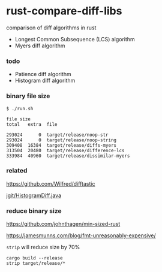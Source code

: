 # rust-compare-diff-libs

comparison of diff algorithms in rust

* Longest Common Subsequence (LCS) algorithm
* Myers diff algorithm

### todo

* Patience diff algorithm
* Histogram diff algorithm

### binary file size

```
$ ./run.sh

file size
total   extra  file

293024      0  target/release/noop-str
293024      0  target/release/noop-string
309408  16384  target/release/diffs-myers
313504  20480  target/release/difference-lcs
333984  40960  target/release/dissimilar-myers
```

### related

https://github.com/Wilfred/difftastic

[jgit/HistogramDiff.java](https://github.com/eclipse/jgit/blob/master/org.eclipse.jgit/src/org/eclipse/jgit/diff/HistogramDiff.java)

### reduce binary size

https://github.com/johnthagen/min-sized-rust

https://jamesmunns.com/blog/fmt-unreasonably-expensive/

`strip` will reduce size by 70%

```
cargo build --release
strip target/release/*
```
